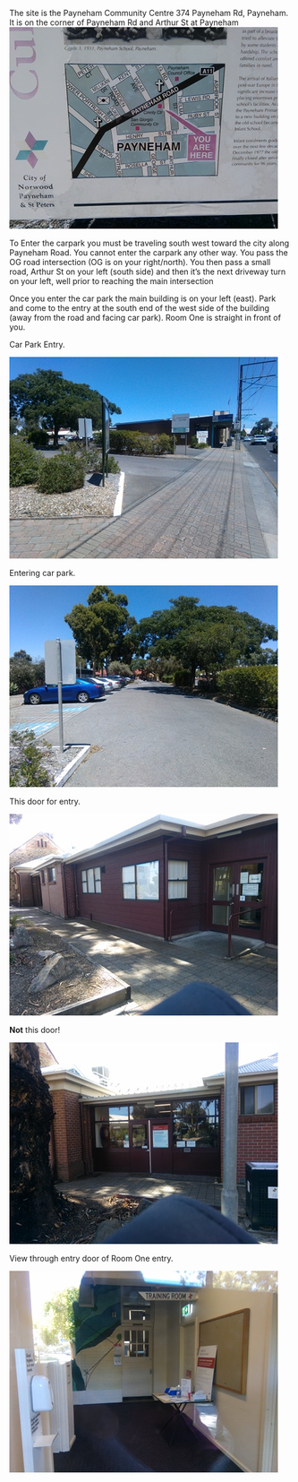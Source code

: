 
The site is the Payneham Community Centre 374 Payneham Rd, Payneham.
It is on the corner of Payneham Rd and Arthur St at Payneham
![Map](../HowToFindUs-Payneham/HowToFindUs_files/image001.jpg)
 
To Enter the carpark you must be traveling south west toward the city along Payneham Road.
You cannot enter the carpark any other way.
You pass the OG road intersection (OG is on your right/north). You then pass a small road, Arthur St on your left (south side) and then it’s the next driveway turn on your left, well prior to reaching the main intersection

Once you enter the car park the main building is on your left (east).
Park and come to the entry at the south end of the west side of the building (away from the road and facing car park).
Room One is straight in front of you.

 
Car Park Entry.

![Carpark Entrance](../HowToFindUs-Payneham/HowToFindUs_files/image003.jpg)
 
Entering car park.

![Carpark](../HowToFindUs-Payneham/HowToFindUs_files/image004.jpg)
 
 
This door for entry.

![Entrance](../HowToFindUs-Payneham/HowToFindUs_files/image006.jpg)

**Not** this door!

![Wrong door!](../HowToFindUs-Payneham/HowToFindUs_files/image005.jpg)

View through entry door of Room One entry.

![Entrance](../HowToFindUs-Payneham/HowToFindUs_files//image007.jpg)
